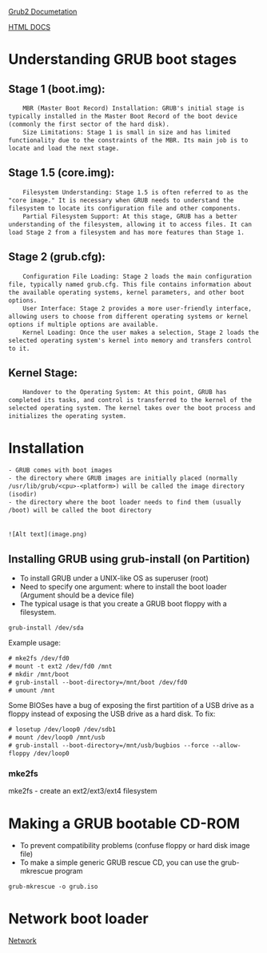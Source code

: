 [Grub2 Documetation](https://www.gnu.org/software/grub/grub-documentation.html)

[HTML DOCS](https://www.gnu.org/software/grub/manual/grub/grub.html#Role-of-a-boot-loader)

# Understanding GRUB boot stages
## Stage 1 (boot.img):
        MBR (Master Boot Record) Installation: GRUB's initial stage is typically installed in the Master Boot Record of the boot device (commonly the first sector of the hard disk).
        Size Limitations: Stage 1 is small in size and has limited functionality due to the constraints of the MBR. Its main job is to locate and load the next stage.

## Stage 1.5 (core.img):
        Filesystem Understanding: Stage 1.5 is often referred to as the "core image." It is necessary when GRUB needs to understand the filesystem to locate its configuration file and other components.
        Partial Filesystem Support: At this stage, GRUB has a better understanding of the filesystem, allowing it to access files. It can load Stage 2 from a filesystem and has more features than Stage 1.

## Stage 2 (grub.cfg):
        Configuration File Loading: Stage 2 loads the main configuration file, typically named grub.cfg. This file contains information about the available operating systems, kernel parameters, and other boot options.
        User Interface: Stage 2 provides a more user-friendly interface, allowing users to choose from different operating systems or kernel options if multiple options are available.
        Kernel Loading: Once the user makes a selection, Stage 2 loads the selected operating system's kernel into memory and transfers control to it.

## Kernel Stage:
        Handover to the Operating System: At this point, GRUB has completed its tasks, and control is transferred to the kernel of the selected operating system. The kernel takes over the boot process and initializes the operating system.

# Installation

    - GRUB comes with boot images
    - the directory where GRUB images are initially placed (normally /usr/lib/grub/<cpu>-<platform>) will be called the image directory (isodir)
    - the directory where the boot loader needs to find them (usually /boot) will be called the boot directory


    ![Alt text](image.png)

## Installing GRUB using grub-install (on Partition)

- To install GRUB under a UNIX-like OS as superuser (root)
- Need to specify one argument: where to install the boot loader (Argument should be a device file)
- The typical usage is that you create a GRUB boot floppy with a filesystem.


```
grub-install /dev/sda
```

Example usage:

```
# mke2fs /dev/fd0
# mount -t ext2 /dev/fd0 /mnt
# mkdir /mnt/boot
# grub-install --boot-directory=/mnt/boot /dev/fd0
# umount /mnt
```

Some BIOSes have a bug of exposing the first partition of a USB drive as a floppy instead of exposing the USB drive as a hard disk. To fix:

```
# losetup /dev/loop0 /dev/sdb1
# mount /dev/loop0 /mnt/usb
# grub-install --boot-directory=/mnt/usb/bugbios --force --allow-floppy /dev/loop0
```


### mke2fs
mke2fs - create an ext2/ext3/ext4 filesystem 

# Making a GRUB bootable CD-ROM
- To prevent compatibility problems (confuse floppy or hard disk image file)
- To make a simple generic GRUB rescue CD, you can use the grub-mkrescue program

```
grub-mkrescue -o grub.iso
```

# Network boot loader
[Network](https://www.gnu.org/software/grub/manual/grub/grub.html#Network)
